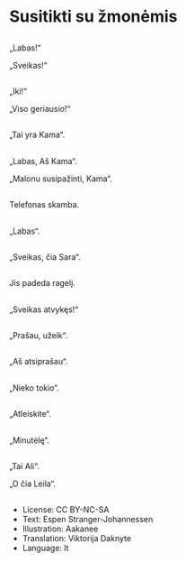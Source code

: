 # Susitikti su žmonėmis

##
„Labas!“

„Sveikas!“

##
„Iki!“

„Viso geriausio!“

##
„Tai yra Kama“.

##
„Labas, Aš Kama“.

„Malonu susipažinti, Kama“.

##
Telefonas skamba.

##
„Labas“.

##
„Sveikas, čia Sara“.

##
Jis padeda ragelį.

##
„Sveikas atvykęs!“

##
„Prašau, užeik“.

##
„Aš atsiprašau“.

##
„Nieko tokio“.

##
„Atleiskite“.

##
„Minutėlę“.

##
„Tai Ali“.

„O čia Leila“.

##
* License: CC BY-NC-SA
* Text: Espen Stranger-Johannessen
* Illustration: Aakanee
* Translation: Viktorija Daknyte
* Language: lt
